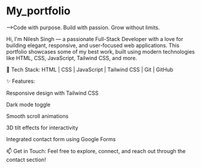 # My_portfolio

-->Code with purpose. Build with passion. Grow without limits.

Hi, I'm Nilesh Singh — a passionate  Full-Stack Developer with a love for building elegant, responsive, and user-focused web applications.
This portfolio showcases some of my best work, built using modern technologies like HTML, CSS, JavaScript, Tailwind CSS, and more.

🔧 Tech Stack:
HTML | CSS | JavaScript | Tailwind CSS |  Git | GitHub

✨ Features:

Responsive design with Tailwind CSS

Dark mode toggle

Smooth scroll animations

3D tilt effects for interactivity

Integrated contact form using Google Forms

📫 Get in Touch:
Feel free to explore, connect, and reach out through the contact section!
